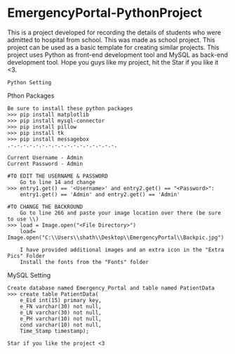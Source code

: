 # EmergencyPortal-PythonProject
This is a project developed for recording the details of students who were admitted to hospital from school. This was made as school project. This project can be used as a basic template for creating similar projects. This project uses Python as front-end development tool and MySQL as back-end development tool. Hope you guys like my project, hit the Star if you like it &lt;3.

~~~~~~~~~~~
Python Setting
~~~~~~~~~~~
Pthon Packages
~~~~~~~~~~~
Be sure to install these python packages
>>>	pip install matplotlib
>>>	pip install mysql-connector
>>>	pip install pillow
>>>	pip install tk
>>>	pip install messagebox
.-.-.-.-.-.-.-.-.-.-.-.-.-.-.-.-.-.

Current Username - Admin
Current Password - Admin

#TO EDIT THE USERNAME & PASSWORD
	Go to line 14 and change 
>>>	entry1.get() == '<Username>' and entry2.get() == "<Password>":
	entry1.get() == 'Admin' and entry2.get() == 'Admin'

#TO CHANGE THE BACKROUND
	Go to line 266 and paste your image location over there (be sure to use \\)
>>>	load = Image.open("<File Directory>")
	load= Image.open("C:\\Users\\shath\\Desktop\\EmergencyPortal\\Backpic.jpg")
	
	I have provided additional images and an extra icon in the "Extra Pics" Folder
	Install the fonts from the "Fonts" folder

~~~~~~~~~~~
MySQL Setting
~~~~~~~~~~~
Create database named Emergency_Portal and table named PatientData
>>>	create table PatientData(
	e_Eid int(15) primary key,
	e_FN varchar(30) not null,
	e_LN varchar(30) not null,
	e_PH varchar(10) not null,
	cond varchar(10) not null,
	Time_Stamp timestamp);

Star if you like the project <3

